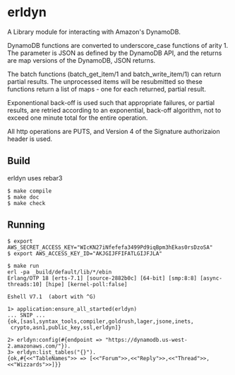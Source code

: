 erldyn
=====

A Library module for interacting with Amazon's DynamoDB.

DynamoDB functions are converted to underscore_case functions of arity 1.
The parameter is JSON as defined by the DynamoDB API, and the returns are
map versions of the DynamoDB, JSON returns. 

The batch functions (batch_get_item/1 and batch_write_item/1) can return
partial results. The unprocessed items will be resubmitted so these
functions return a list of maps - one for each returned, partial result.

Exponentional back-off is used such that appropriate failures, or partial
results, are retried according to an exponential, back-off algorithm, not 
to exceed one minute total for the entire operation.

All http operations are PUTS, and Version 4 of the Signature authorizaion
header is used.


Build
-----
erldyn uses rebar3

    $ make compile
    $ make doc
    $ make check
    

Running
-------

    $ export AWS_SECRET_ACCESS_KEY="WIcKN27iNfefefa3499Pd9iqBpm3hEkas0rsDzoSA"
    $ export AWS_ACCESS_KEY_ID="AKJGIJFFIFATLGIJFJLA"
   
    $ make run
    erl -pa _build/default/lib/*/ebin
    Erlang/OTP 18 [erts-7.1] [source-2882b0c] [64-bit] [smp:8:8] [async-threads:10] [hipe] [kernel-poll:false]

    Eshell V7.1  (abort with ^G)

    1> application:ensure_all_started(erldyn)
    ... SNIP ...
    {ok,[sasl,syntax_tools,compiler,goldrush,lager,jsone,inets,
     crypto,asn1,public_key,ssl,erldyn]}

    2> erldyn:config(#{endpoint => "https://dynamodb.us-west-2.amazonaws.com/"}).
    3> erldyn:list_tables("{}").
    {ok,#{<<"TableNames">> => [<<"Forum">>,<<"Reply">>,<<"Thread">>,<<"Wizzards">>]}}
    